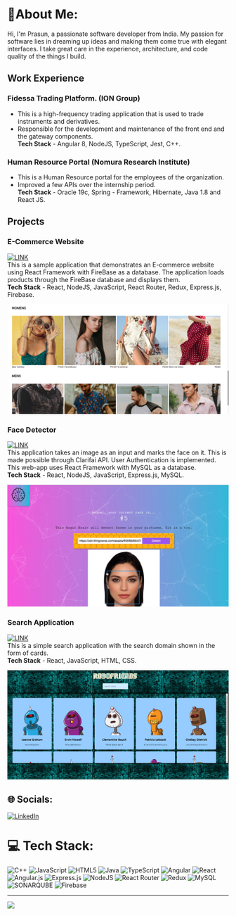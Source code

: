 # 🎇About Me:
 Hi, I'm Prasun, a passionate software developer from India. My passion for software lies in dreaming up ideas and making them come true with elegant interfaces. I take great care in the experience, architecture, and code quality of the things I build.<br>
 ## Work Experience
 ### Fidessa Trading Platform. (ION Group)
* This is a high-frequency trading application that is used to trade instruments and derivatives.
* Responsible for the development and maintenance of the front end and the gateway components.
<br>**Tech Stack** - Angular 8, NodeJS, TypeScript, Jest, C++.

### Human Resource Portal (Nomura Research Institute)
* This is a Human Resource portal for the employees of the organization.
* Improved a few APIs over the internship period.
<br>**Tech Stack** - Oracle 19c, Spring - Framework, Hibernate, Java 1.8 and React JS.

## Projects
### E-Commerce Website
[![LINK](https://img.shields.io/badge/Github-logo?style=flat&logo=github&logoColor=white&labelColor=grey&color=grey
)](https://github.com/prasunroyy/crwn-clothing)
<br>This is a sample application that demonstrates an E-commerce website using React Framework with FireBase as a database. The application loads products through the FireBase database and displays them.
<br>**Tech Stack** - React, NodeJS, JavaScript, React Router, Redux, Express.js, Firebase.


![E-Commerce Website](assets/CategoryPage.png?raw=true "E-Commerce Website")
### Face Detector
[![LINK](https://img.shields.io/badge/Github-logo?style=flat&logo=github&logoColor=white&labelColor=grey&color=grey
)](https://github.com/prasunroyy/facerecognitionbrain)
<br> This application takes an image as an input and marks the face on it. This is made possible through Clarifai API. User Authentication is implemented. This web-app uses React Framework with MySQL as a database.
<br>**Tech Stack** - React, NodeJS, JavaScript, Express.js, MySQL.

![Face Detector](assets/FaceReconSS.png?raw=true "Face Detector")
### Search Application
[![LINK](https://img.shields.io/badge/Github-logo?style=flat&logo=github&logoColor=white&labelColor=grey&color=grey
)](https://github.com/prasunroyy/robofriends)
<br>This is a simple search application with the search domain shown in the form of cards.
<br>**Tech Stack** - React, JavaScript, HTML, CSS.

![Face Detector](assets/RoboHP.png?raw=true "Face Detector")
## 🌐 Socials:
[![LinkedIn](https://img.shields.io/badge/LinkedIn-%230077B5.svg?logo=linkedin&logoColor=white)](https://linkedin.com/in/prasun-roy-1a29a1192) 

# 💻 Tech Stack:
![C++](https://img.shields.io/badge/c++-%2300599C.svg?style=for-the-badge&logo=c%2B%2B&logoColor=white) ![JavaScript](https://img.shields.io/badge/javascript-%23323330.svg?style=for-the-badge&logo=javascript&logoColor=%23F7DF1E) ![HTML5](https://img.shields.io/badge/html5-%23E34F26.svg?style=for-the-badge&logo=html5&logoColor=white) ![Java](https://img.shields.io/badge/java-%23ED8B00.svg?style=for-the-badge&logo=openjdk&logoColor=white) ![TypeScript](https://img.shields.io/badge/typescript-%23007ACC.svg?style=for-the-badge&logo=typescript&logoColor=white) ![Angular](https://img.shields.io/badge/angular-%23DD0031.svg?style=for-the-badge&logo=angular&logoColor=white) ![React](https://img.shields.io/badge/react-%2320232a.svg?style=for-the-badge&logo=react&logoColor=%2361DAFB) ![Angular.js](https://img.shields.io/badge/angular.js-%23E23237.svg?style=for-the-badge&logo=angularjs&logoColor=white) ![Express.js](https://img.shields.io/badge/express.js-%23404d59.svg?style=for-the-badge&logo=express&logoColor=%2361DAFB) ![NodeJS](https://img.shields.io/badge/node.js-6DA55F?style=for-the-badge&logo=node.js&logoColor=white) ![React Router](https://img.shields.io/badge/React_Router-CA4245?style=for-the-badge&logo=react-router&logoColor=white) ![Redux](https://img.shields.io/badge/redux-%23593d88.svg?style=for-the-badge&logo=redux&logoColor=white) ![MySQL](https://img.shields.io/badge/mysql-%2300000f.svg?style=for-the-badge&logo=mysql&logoColor=white) ![SONARQUBE](https://img.shields.io/badge/sonarqube-4E9BCD.svg?style=for-the-badge&logo=sonarqube&logoColor=white&color=%234E9BCD) ![Firebase](https://img.shields.io/badge/Firebase-039BE5?style=for-the-badge&logo=Firebase&logoColor=white)

---
[![](https://visitcount.itsvg.in/api?id=prasunroyy&icon=0&color=0)](https://visitcount.itsvg.in)

